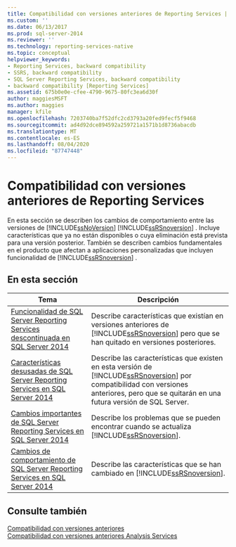 ```yaml
---
title: Compatibilidad con versiones anteriores de Reporting Services | Microsoft Docs
ms.custom: ''
ms.date: 06/13/2017
ms.prod: sql-server-2014
ms.reviewer: ''
ms.technology: reporting-services-native
ms.topic: conceptual
helpviewer_keywords:
- Reporting Services, backward compatibility
- SSRS, backward compatibility
- SQL Server Reporting Services, backward compatibility
- backward compatibility [Reporting Services]
ms.assetid: 675b0e0e-cfee-4790-9675-80fc3ea6d30f
author: maggiesMSFT
ms.author: maggies
manager: kfile
ms.openlocfilehash: 7203740ba7f52dfc2cd3793a20fed9fecf5f9468
ms.sourcegitcommit: ad4d92dce894592a259721a1571b1d8736abacdb
ms.translationtype: MT
ms.contentlocale: es-ES
ms.lasthandoff: 08/04/2020
ms.locfileid: "87747448"
---
```

# <a name="reporting-services-backward-compatibility"></a>Compatibilidad con versiones anteriores de Reporting Services
  En esta sección se describen los cambios de comportamiento entre las versiones de [!INCLUDE[ssNoVersion](../includes/ssnoversion-md.md)] [!INCLUDE[ssRSnoversion](../includes/ssrsnoversion-md.md)] . Incluye características que ya no están disponibles o cuya eliminación está prevista para una versión posterior. También se describen cambios fundamentales en el producto que afectan a aplicaciones personalizadas que incluyen funcionalidad de [!INCLUDE[ssRSnoversion](../includes/ssrsnoversion-md.md)] .  
  
## <a name="in-this-section"></a>En esta sección  
  
|Tema|Descripción|  
|-----------|-----------------|  
|[Funcionalidad de SQL Server Reporting Services descontinuada en SQL Server 2014](discontinued-functionality-to-sql-server-reporting-services-in-sql-server.md)|Describe características que existían en versiones anteriores de [!INCLUDE[ssRSnoversion](../includes/ssrsnoversion-md.md)] pero que se han quitado en versiones posteriores.|  
|[Características desusadas de SQL Server Reporting Services en SQL Server 2014](deprecated-features-in-sql-server-reporting-services-ssrs.md)|Describe las características que existen en esta versión de [!INCLUDE[ssRSnoversion](../includes/ssrsnoversion-md.md)] por compatibilidad con versiones anteriores, pero que se quitarán en una futura versión de SQL Server.|  
|[Cambios importantes de SQL Server Reporting Services en SQL Server 2014](breaking-changes-in-sql-server-reporting-services-in-sql-server-2016.md)|Describe los problemas que se pueden encontrar cuando se actualiza [!INCLUDE[ssRSnoversion](../includes/ssrsnoversion-md.md)].|  
|[Cambios de comportamiento de SQL Server Reporting Services en SQL Server 2014](behavior-changes-to-sql-server-reporting-services-in-sql-server-2016.md)|Describe las características que se han cambiado en [!INCLUDE[ssRSnoversion](../includes/ssrsnoversion-md.md)].|  
  
## <a name="see-also"></a>Consulte también  
 [Compatibilidad con versiones anteriores](../../2014/getting-started/backward-compatibility.md)   
 [Compatibilidad con versiones anteriores Analysis Services](../../2014/analysis-services/analysis-services-backward-compatibility.md)  
  
  

